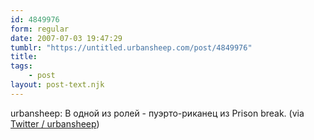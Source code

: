 ```yaml
---
id: 4849976
form: regular
date: 2007-07-03 19:47:29
tumblr: "https://untitled.urbansheep.com/post/4849976"
title:
tags:
    - post
layout: post-text.njk
---
```


<p>urbansheep: В одной из ролей - пуэрто-риканец из Prison break. (via <a href="http://twitter.com/urbansheep/statuses/132634412">Twitter / urbansheep</a>)</p>

